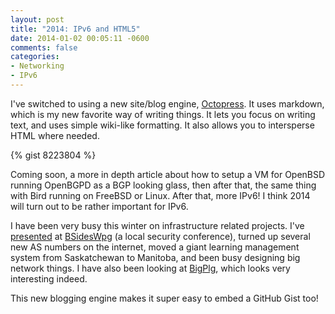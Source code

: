 ```yaml
---
layout: post
title: "2014: IPv6 and HTML5"
date: 2014-01-02 00:05:11 -0600
comments: false
categories:
- Networking
- IPv6
---
```

I've switched to using a new site/blog engine, [Octopress](http://octopress.org/). It uses markdown, which is my new favorite way of writing things. It lets you focus on writing text, and uses simple wiki-like formatting. It also allows you to intersperse HTML where needed.

{% gist 8223804 %}

<!--more-->

Coming soon, a more in depth article about how to setup a VM for OpenBSD running OpenBGPD as a BGP looking glass, then after that, the same thing with Bird running on FreeBSD or Linux. After that, more IPv6! I think 2014 will turn out to be rather important for IPv6.

I have been very busy this winter on infrastructure related projects. I've [presented](https://github.com/tbaschak/bsideswpg2013-ISPInfoSec) at [BSidesWpg](http://bsideswpg.ca) (a local security conference), turned up several new AS numbers on the internet, moved a giant learning management system from Saskatchewan to Manitoba, and been busy designing big network things. I have also been looking at [BigPlg](https://github.com/ahebert/BigPlg), which looks very interesting indeed.

This new blogging engine makes it super easy to embed a GitHub Gist too!
